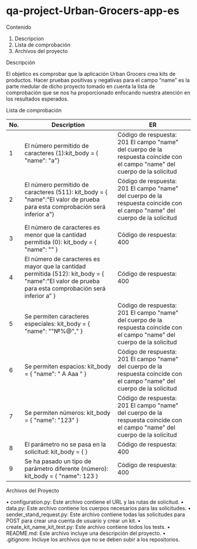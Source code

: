 # qa-project-Urban-Grocers-app-es

Contenido

1.	Descripcion
2.	Lista de comprobación
3.	Archivos del proyecto

Descripción

El objetico es comprobar que la aplicación Urban Grocers crea kits de productos. Hacer pruebas positivas y negativas para el campo “name” es la parte medular de
dicho proyecto tomado en cuenta la lista de comprobación que se nos ha proporcionado enfocando nuestra atención en los resultados esperados.

Lista de comprobación

| No. |               Description                 |                         ER                                                                                 | 
|-----|-------------------------------------------|-------------------------------------------------------------------------------------------------------------|
|  1  |El número permitido de caracteres (1):kit_body = { "name": "a"}  |Código de respuesta: 201 El campo "name" del cuerpo de la respuesta coincide con el campo "name" del cuerpo de la solicitud | 
|  2  |El número permitido de caracteres (511): kit_body = { "name":"El valor de prueba para esta comprobación será inferior a"}| Código de respuesta: 201 El campo "name" del cuerpo de la respuesta coincide con el campo "name" del cuerpo de la solicitud|
|  3  |El número de caracteres es menor que la cantidad permitida (0): kit_body = { "name": "" }|Código de respuesta: 400|
|  4  |El número de caracteres es mayor que la cantidad permitida (512): kit_body = { "name":"El valor de prueba para esta comprobación será inferior a” }|Código de respuesta: 400|
|  5  |Se permiten caracteres especiales: kit_body = { "name": ""№%@"," }|Código de respuesta: 201 El campo "name" del cuerpo de la respuesta coincide con el campo "name" del cuerpo de la solicitud|
|  6  |Se permiten espacios: kit_body = { "name": " A Aaa " }|Código de respuesta: 201 El campo "name" del cuerpo de la respuesta coincide con el campo "name" del cuerpo de la solicitud|
|  7  |Se permiten números: kit_body = { "name": "123" }|Código de respuesta: 201 El campo "name" del cuerpo de la respuesta coincide con el campo "name" del cuerpo de la solicitud|
|  8  |El parámetro no se pasa en la solicitud: kit_body = { }|Código de respuesta: 400|
|  9  |Se ha pasado un tipo de parámetro diferente (número): kit_body = { "name": 123 }|Código de respuesta: 400|

Archivos del Proyecto

•	configuration.py: Este archivo contiene el URL y las rutas de solicitud.
•	data.py: Este archivo contiene los cuerpos necesarios para las solicitudes.
•	sender_stand_request.py: Este archivo contiene todas las solicitudes para POST para crear una cuenta de usuario y crear un kit.
•	create_kit_name_kit_test.py: Este archivo contiene todos los tests.
•	README.md: Este archivo incluye una descripción del proyecto.
•	.gitignore: Incluye los archivos que no se deben subir a los repositorios.

